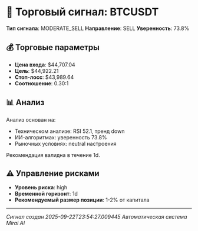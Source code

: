 
# 🎯 Торговый сигнал: BTCUSDT

**Тип сигнала**: MODERATE_SELL
**Направление**: SELL
**Уверенность**: 73.8%

## 💰 Торговые параметры
- **Цена входа**: $44,707.04
- **Цель**: $44,922.21
- **Стоп-лосс**: $43,989.64
- **Соотношение**: 0.30:1

## 📊 Анализ

Анализ основан на:
- Техническом анализе: RSI 52.1, тренд down
- ИИ-алгоритмах: уверенность 73.8%
- Рыночных условиях: neutral настроения

Рекомендация валидна в течение 1d.
        

## ⚠️ Управление рисками
- **Уровень риска**: high
- **Временной горизонт**: 1d
- **Рекомендуемый размер позиции**: 1-2% от капитала

---
*Сигнал создан 2025-09-22T23:54:27.009445*
*Автоматическая система Mirai AI*
        